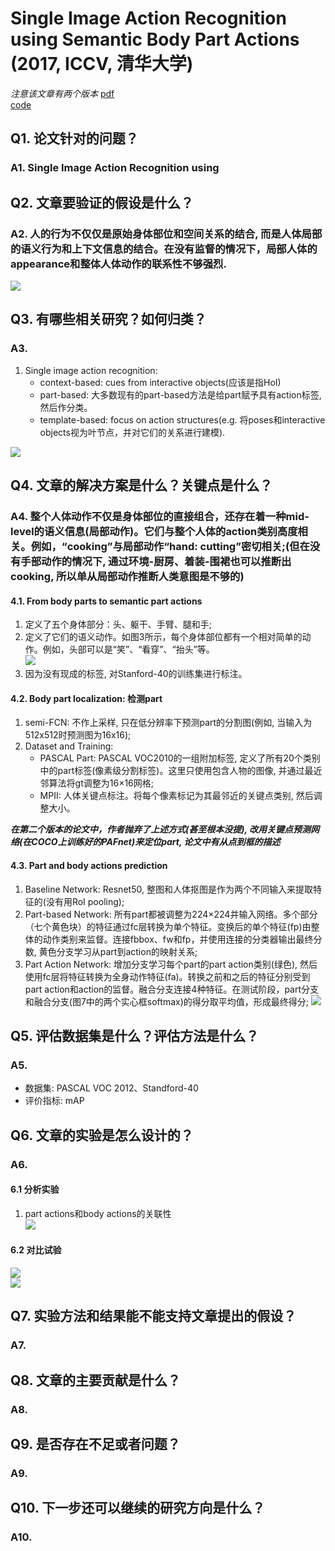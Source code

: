 # Single Image Action Recognition using Semantic Body Part Actions (2017, ICCV, 清华大学)
*注意该文章有两个版本*
[pdf](./Single%20image%20action%20recognition%20using%20semantic%20body%20part%20actions.pdf)   
[code](https://github.com/ZhichenZhao/part-action-network)

## Q1. 论文针对的问题？
### A1. Single Image Action Recognition using

## Q2. 文章要验证的假设是什么？
### A2. 人的行为不仅仅是原始身体部位和空间关系的结合, 而是人体局部的语义行为和上下文信息的结合。在没有监督的情况下，局部人体的appearance和整体人体动作的联系性不够强烈.
![](./framework.png)

## Q3. 有哪些相关研究？如何归类？
### A3. 
1. Single image action recognition:  
   * context-based: cues from interactive objects(应该是指HoI)
   * part-based: 大多数现有的part-based方法是给part赋予具有action标签, 然后作分类。 
   * template-based: focus on action structures(e.g. 将poses和interactive objects视为叶节点，并对它们的关系进行建模).   

![](./illustration.png)


## Q4. 文章的解决方案是什么？关键点是什么？
### A4. 整个人体动作不仅是身体部位的直接组合，还存在着一种mid-level的语义信息(局部动作)。它们与整个人体的action类别高度相关。例如，“cooking”与局部动作“hand: cutting”密切相关;(但在没有手部动作的情况下, 通过环境-厨房、着装-围裙也可以推断出cooking, 所以单从局部动作推断人类意图是不够的)
#### 4.1. From body parts to semantic part actions
1. 定义了五个身体部分：头、躯干、手臂、腿和手;
2. 定义了它们的语义动作。如图3所示，每个身体部位都有一个相对简单的动作。例如，头部可以是“笑”、“看穿”、“抬头”等。   
   ![](./part%20actions.png) 
3. 因为没有现成的标签, 对Stanford-40的训练集进行标注。

#### 4.2. Body part localization: 检测part 
1. semi-FCN: 不作上采样, 只在低分辨率下预测part的分割图(例如, 当输入为512x512时预测图为16x16);
2. Dataset and Training: 
   * PASCAL Part: PASCAL VOC2010的一组附加标签, 定义了所有20个类别中的part标签(像素级分割标签)。这里只使用包含人物的图像, 并通过最近邻算法将gt调整为16×16网格;  
   * MPII: 人体关键点标注。将每个像素标记为其最邻近的关键点类别, 然后调整大小。  

***在第二个版本的论文中，作者抛弃了上述方式(甚至根本没提), 改用关键点预测网络(在COCO上训练好的PAFnet)来定位part, 论文中有从点到框的描述***

#### 4.3. Part and body actions prediction
1. Baseline Network: Resnet50, 整图和人体抠图是作为两个不同输入来提取特征的(没有用RoI pooling);  
2. Part-based Network: 所有part都被调整为224×224并输入网络。多个部分（七个黄色块）的特征通过fc层转换为单个特征。变换后的单个特征(fp)由整体的动作类别来监督。连接fbbox、fw和fp，并使用连接的分类器输出最终分数, 黄色分支学习从part到action的映射关系;  
3. Part Action Network: 增加分支学习每个part的part action类别(绿色), 然后使用fc层将特征转换为全身动作特征(fa)。转换之前和之后的特征分别受到part action和action的监督。融合分支连接4种特征。在测试阶段，part分支和融合分支(图7中的两个实心框softmax)的得分取平均值，形成最终得分;
![](./net%20architectures.png)

## Q5. 评估数据集是什么？评估方法是什么？
### A5.  
* 数据集: PASCAL VOC 2012、Standford-40
* 评价指标: mAP  

## Q6. 文章的实验是怎么设计的？
### A6. 
#### 6.1 分析实验
1. part actions和body actions的关联性  
![](./predict%20by%20part%20actions.png)
   
#### 6.2 对比试验
![](./result%20on%20voc2012.png)  
![](./result%20on%20Standford-40.png)
  
## Q7. 实验方法和结果能不能支持文章提出的假设？
### A7. 

## Q8. 文章的主要贡献是什么？
### A8. 

## Q9. 是否存在不足或者问题？
### A9. 


## Q10. 下一步还可以继续的研究方向是什么？  
### A10. 